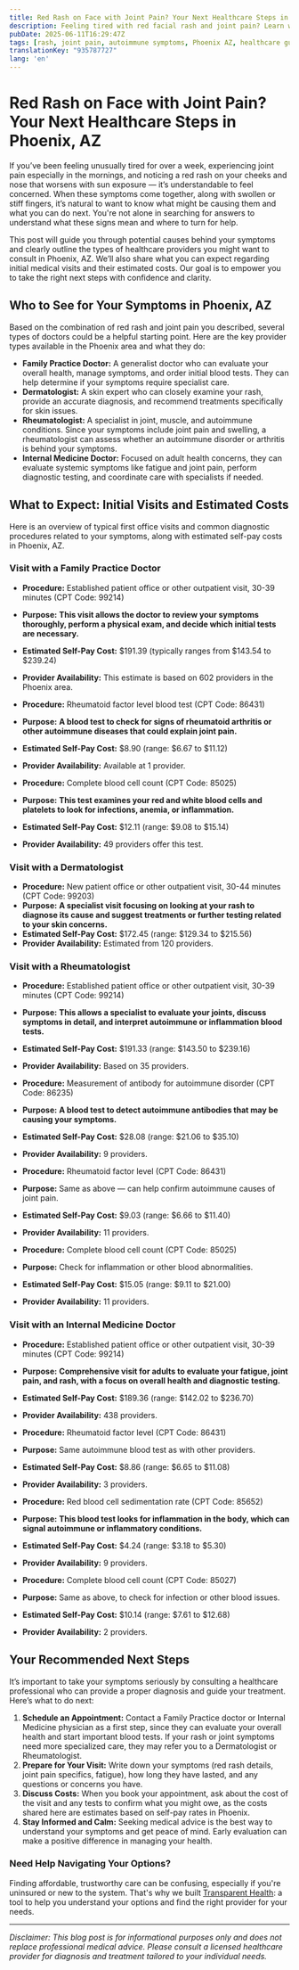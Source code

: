 ```yaml
---
title: Red Rash on Face with Joint Pain? Your Next Healthcare Steps in Phoenix, AZ
description: Feeling tired with red facial rash and joint pain? Learn who to see and what initial visit costs might be in Phoenix, AZ.
pubDate: 2025-06-11T16:29:47Z
tags: [rash, joint pain, autoimmune symptoms, Phoenix AZ, healthcare guidance, cost transparency]
translationKey: "935787727"
lang: 'en'
---
```


# Red Rash on Face with Joint Pain? Your Next Healthcare Steps in Phoenix, AZ

If you’ve been feeling unusually tired for over a week, experiencing joint pain especially in the mornings, and noticing a red rash on your cheeks and nose that worsens with sun exposure — it’s understandable to feel concerned. When these symptoms come together, along with swollen or stiff fingers, it’s natural to want to know what might be causing them and what you can do next. You're not alone in searching for answers to understand what these signs mean and where to turn for help.

This post will guide you through potential causes behind your symptoms and clearly outline the types of healthcare providers you might want to consult in Phoenix, AZ. We’ll also share what you can expect regarding initial medical visits and their estimated costs. Our goal is to empower you to take the right next steps with confidence and clarity.

## Who to See for Your Symptoms in Phoenix, AZ

Based on the combination of red rash and joint pain you described, several types of doctors could be a helpful starting point. Here are the key provider types available in the Phoenix area and what they do:

- **Family Practice Doctor:** A generalist doctor who can evaluate your overall health, manage symptoms, and order initial blood tests. They can help determine if your symptoms require specialist care.
- **Dermatologist:** A skin expert who can closely examine your rash, provide an accurate diagnosis, and recommend treatments specifically for skin issues.
- **Rheumatologist:** A specialist in joint, muscle, and autoimmune conditions. Since your symptoms include joint pain and swelling, a rheumatologist can assess whether an autoimmune disorder or arthritis is behind your symptoms.
- **Internal Medicine Doctor:** Focused on adult health concerns, they can evaluate systemic symptoms like fatigue and joint pain, perform diagnostic testing, and coordinate care with specialists if needed.

## What to Expect: Initial Visits and Estimated Costs

Here is an overview of typical first office visits and common diagnostic procedures related to your symptoms, along with estimated self-pay costs in Phoenix, AZ.

### Visit with a Family Practice Doctor

- **Procedure:** Established patient office or other outpatient visit, 30-39 minutes (CPT Code: 99214)  
- **Purpose:** **This visit allows the doctor to review your symptoms thoroughly, perform a physical exam, and decide which initial tests are necessary.**  
- **Estimated Self-Pay Cost:** $191.39 (typically ranges from $143.54 to $239.24)  
- **Provider Availability:** This estimate is based on 602 providers in the Phoenix area.

- **Procedure:** Rheumatoid factor level blood test (CPT Code: 86431)  
- **Purpose:** **A blood test to check for signs of rheumatoid arthritis or other autoimmune diseases that could explain joint pain.**  
- **Estimated Self-Pay Cost:** $8.90 (range: $6.67 to $11.12)  
- **Provider Availability:** Available at 1 provider.

- **Procedure:** Complete blood cell count (CPT Code: 85025)  
- **Purpose:** **This test examines your red and white blood cells and platelets to look for infections, anemia, or inflammation.**  
- **Estimated Self-Pay Cost:** $12.11 (range: $9.08 to $15.14)  
- **Provider Availability:** 49 providers offer this test.

### Visit with a Dermatologist

- **Procedure:** New patient office or other outpatient visit, 30-44 minutes (CPT Code: 99203)  
- **Purpose:** **A specialist visit focusing on looking at your rash to diagnose its cause and suggest treatments or further testing related to your skin concerns.**  
- **Estimated Self-Pay Cost:** $172.45 (range: $129.34 to $215.56)  
- **Provider Availability:** Estimated from 120 providers.

### Visit with a Rheumatologist

- **Procedure:** Established patient office or other outpatient visit, 30-39 minutes (CPT Code: 99214)  
- **Purpose:** **This allows a specialist to evaluate your joints, discuss symptoms in detail, and interpret autoimmune or inflammation blood tests.**  
- **Estimated Self-Pay Cost:** $191.33 (range: $143.50 to $239.16)  
- **Provider Availability:** Based on 35 providers.

- **Procedure:** Measurement of antibody for autoimmune disorder (CPT Code: 86235)  
- **Purpose:** **A blood test to detect autoimmune antibodies that may be causing your symptoms.**  
- **Estimated Self-Pay Cost:** $28.08 (range: $21.06 to $35.10)  
- **Provider Availability:** 9 providers.

- **Procedure:** Rheumatoid factor level (CPT Code: 86431)  
- **Purpose:** Same as above — can help confirm autoimmune causes of joint pain.  
- **Estimated Self-Pay Cost:** $9.03 (range: $6.66 to $11.40)  
- **Provider Availability:** 11 providers.

- **Procedure:** Complete blood cell count (CPT Code: 85025)  
- **Purpose:** Check for inflammation or other blood abnormalities.  
- **Estimated Self-Pay Cost:** $15.05 (range: $9.11 to $21.00)  
- **Provider Availability:** 11 providers.

### Visit with an Internal Medicine Doctor

- **Procedure:** Established patient office or other outpatient visit, 30-39 minutes (CPT Code: 99214)  
- **Purpose:** **Comprehensive visit for adults to evaluate your fatigue, joint pain, and rash, with a focus on overall health and diagnostic testing.**  
- **Estimated Self-Pay Cost:** $189.36 (range: $142.02 to $236.70)  
- **Provider Availability:** 438 providers.

- **Procedure:** Rheumatoid factor level (CPT Code: 86431)  
- **Purpose:** Same autoimmune blood test as with other providers.  
- **Estimated Self-Pay Cost:** $8.86 (range: $6.65 to $11.08)  
- **Provider Availability:** 3 providers.

- **Procedure:** Red blood cell sedimentation rate (CPT Code: 85652)  
- **Purpose:** **This blood test looks for inflammation in the body, which can signal autoimmune or inflammatory conditions.**  
- **Estimated Self-Pay Cost:** $4.24 (range: $3.18 to $5.30)  
- **Provider Availability:** 9 providers.

- **Procedure:** Complete blood cell count (CPT Code: 85027)  
- **Purpose:** Same as above, to check for infection or other blood issues.  
- **Estimated Self-Pay Cost:** $10.14 (range: $7.61 to $12.68)  
- **Provider Availability:** 2 providers.

## Your Recommended Next Steps

It’s important to take your symptoms seriously by consulting a healthcare professional who can provide a proper diagnosis and guide your treatment. Here’s what to do next:

1. **Schedule an Appointment:** Contact a Family Practice doctor or Internal Medicine physician as a first step, since they can evaluate your overall health and start important blood tests. If your rash or joint symptoms need more specialized care, they may refer you to a Dermatologist or Rheumatologist.
2. **Prepare for Your Visit:** Write down your symptoms (red rash details, joint pain specifics, fatigue), how long they have lasted, and any questions or concerns you have.
3. **Discuss Costs:** When you book your appointment, ask about the cost of the visit and any tests to confirm what you might owe, as the costs shared here are estimates based on self-pay rates in Phoenix.
4. **Stay Informed and Calm:** Seeking medical advice is the best way to understand your symptoms and get peace of mind. Early evaluation can make a positive difference in managing your health.

### Need Help Navigating Your Options?

Finding affordable, trustworthy care can be confusing, especially if you're uninsured or new to the system. That's why we built [Transparent Health](https://transparenthealth.ai): a tool to help you understand your options and find the right provider for your needs. 

---

*Disclaimer: This blog post is for informational purposes only and does not replace professional medical advice. Please consult a licensed healthcare provider for diagnosis and treatment tailored to your individual needs.*
